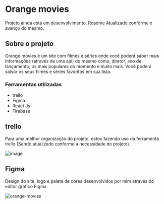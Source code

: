 # Orange movies

Projeto ainda está em desenvolvimento. Readme Atualizado conforme o avanço do mesmo.

## Sobre o projeto
Orange movies é um site com filmes e séries onde você poderá saber mais informações (através de uma api) do mesmo como, diretor, ano de lançamento, os mais populares do momento e muito mais. Você poderá salvar os seus filmes e séries favoritos em sua lista. 

### Ferramentas utilizadas
<ul>
  <li>trello</li>
  <li>Figma</li>
  <li>React Js</li>
  <li>Firebase</li>
</ul>

## trello

Para uma melhor organização do projeto, estou fazendo uso da ferramenta trello (Sendo atualizado conforme a necessidade do projeto).

![image](https://user-images.githubusercontent.com/70671093/161816464-75bf2ddf-967e-4096-9d25-c6585a5fd3b2.png)



## Figma
Design do site, logo e paleta de cores desenvolvidos por mim através do editor gráfico Figma.

![orange-movies](https://user-images.githubusercontent.com/70671093/161812275-89f355ad-37c3-4280-bd1b-184e438c8b55.gif)
